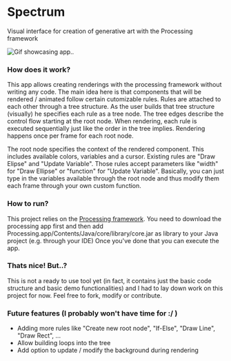# Spectrum
Visual interface for creation of generative art with the Processing framework

![Gif showcasing app..](https://github.com/ordsen/Spectrum/blob/master/showcase/showcase1.gif)

### How does it work?

This app allows creating renderings with the processing framework without writing any code. 
The main idea here is that components that will be rendered / animated follow certain cutomizable rules. 
Rules are attached to each other through a tree structure. As the user builds that tree structure (visually)
he specifies each rule as a tree node. The tree edges describe the control flow starting at the root node.
When rendering, each rule is executed sequentially just like the order in the tree implies. 
Rendering happens once per frame for each root node.

The root node specifies the context of the rendered component. This includes available colors, variables and a cursor. 
Existing rules are "Draw Elipse" and "Update Variable". Those rules accept parameters like "width" for "Draw Ellipse" or
"function" for "Update Variable". Basically, you can just type in the variables available through the root node and thus modify
them each frame through your own custom function.

### How to run?
This project relies on the [Processing framework](https://processing.org). 
You need to download the processing app first and then add Processing.app/Contents/Java/core/library/core.jar as library to your Java project (e.g. through your IDE)
Once you've done that you can execute the app.

### Thats nice! But..?
This is not a ready to use tool yet (in fact, it contains just the basic code structure and basic demo functionalities) 
and I had to lay down work on this project for now. Feel free to fork, modify or contribute.

### Future features (I probably won't have time for :/   )
 * Adding more rules like "Create new root node", "If-Else", "Draw Line", "Draw Rect", ...
 * Allow building loops into the tree
 * Add option to update / modify the background during rendering
